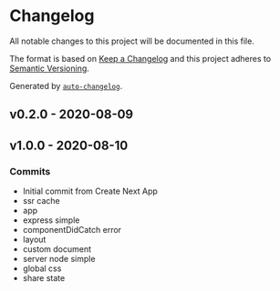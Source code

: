 # Changelog

All notable changes to this project will be documented in this file.

The format is based on [Keep a Changelog](https://keepachangelog.com/en/1.0.0/)
and this project adheres to [Semantic Versioning](https://semver.org/spec/v2.0.0.html).

Generated by [`auto-changelog`](https://github.com/CookPete/auto-changelog).

## v0.2.0 - 2020-08-09

## v1.0.0 - 2020-08-10

### Commits

- Initial commit from Create Next App 
- ssr cache 
- app 
- express simple 
- componentDidCatch error 
- layout 
- custom document 
- server node simple 
- global css 
- share state 

